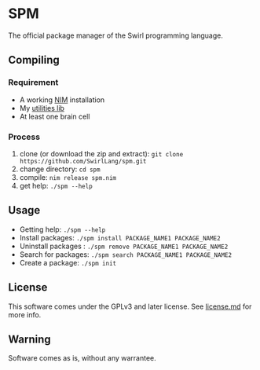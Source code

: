# SPM
The official package manager of the Swirl programming language.

## Compiling
### Requirement
 - A working [NIM](https://nim-lang.org/install.html) installation
 - My [utilities lib](https://github.com/0x454d505459/utilities-nim/)
 - At least one brain cell

### Process
 1) clone (or download the zip and extract): `git clone https://github.com/SwirlLang/spm.git`
 2) change directory: `cd spm`
 3) compile: `nim release spm.nim`
 4) get help: `./spm --help`

## Usage
- Getting help: `./spm --help`
- Install packages: `./spm install PACKAGE_NAME1 PACKAGE_NAME2`
- Uninstall packages : `./spm remove PACKAGE_NAME1 PACKAGE_NAME2`
- Search for packages: `./spm search PACKAGE_NAME1 PACKAGE_NAME2`
- Create a package: `./spm init`

## License
This software comes under the GPLv3 and later license. See [license.md](https://github.com/SwirlLang/spm/blob/main/license.md) for more info.

## Warning
Software comes as is, without any warrantee.
